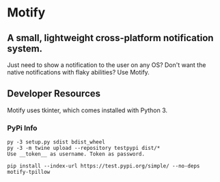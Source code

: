 # Motify

## A small, lightweight cross-platform notification system.

Just need to show a notification to the user on any OS? Don't want the native notifications with flaky abilities? Use Motify.

## Developer Resources

Motify uses tkinter, which comes installed with Python 3.

### PyPi Info

```
py -3 setup.py sdist bdist_wheel
py -3 -m twine upload --repository testpypi dist/*
Use __token__ as username. Token as password.

pip install --index-url https://test.pypi.org/simple/ --no-deps motify-tpillow
```